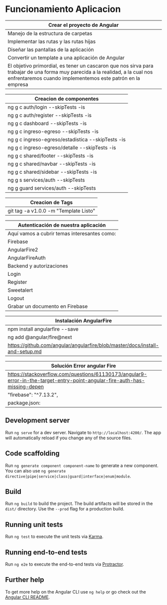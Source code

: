 # Funcionamiento Aplicacion
| Crear el proyecto de Angular |
| ------------- |
| Manejo de la estructura de carpetas|
| Implementar las rutas y las rutas hijas|
| Diseñar las pantallas de la aplicación|
| Convertir un template a una aplicación de Angular|
| El objetivo primordial, es tener un cascaron que nos sirva para trabajar de una forma muy parecida a la realidad, a la cual nos enfrentaremos cuando implementemos este patrón en la empresa|

| Creacion de componentes |
| ------------- |
| ng g c auth/login --skipTests -is|
| ng g c auth/register --skipTests -is|
| ng g c dashboard --skipTests -is|
| ng g c ingreso-egreso --skipTests -is|
| ng g c ingreso-egreso/estadistica --skipTests -is|
| ng g c ingreso-egreso/detalle --skipTests -is|
| ng g c shared/footer --skipTests -is|
| ng g c shared/navbar --skipTests -is|
| ng g c shared/sidebar --skipTests -is|
| ng g s services/auth --skipTests|
| ng g guard services/auth --skipTests|

| Creacion de Tags |
| ------------- |
| git tag -a v1.0.0 -m "Template Listo"|


| Autenticación de nuestra aplicación |
| ------------- |
| Aquí vamos a cubrir temas interesantes como:|
| Firebase|
| AngularFire2|
| AngularFireAuth|
| Backend y autorizaciones|
| Login|
| Register|
| Sweetalert|
| Logout|
| Grabar un documento en Firebase|

| Instalación AngularFire |
| ------------- |
| npm install angularfire --save|
| ng add @angular/fire@next |
| https://github.com/angular/angularfire/blob/master/docs/install-and-setup.md|


| Solución Error angular Fire |
| ------------- |
| https://stackoverflow.com/questions/61130173/angular9-error-in-the-target-entry-point-angular-fire-auth-has-missing-depen|
| "firebase": "^7.13.2",|
| package.json:| 


## Development server

Run `ng serve` for a dev server. Navigate to `http://localhost:4200/`. The app will automatically reload if you change any of the source files.

## Code scaffolding

Run `ng generate component component-name` to generate a new component. You can also use `ng generate directive|pipe|service|class|guard|interface|enum|module`.

## Build

Run `ng build` to build the project. The build artifacts will be stored in the `dist/` directory. Use the `--prod` flag for a production build.

## Running unit tests

Run `ng test` to execute the unit tests via [Karma](https://karma-runner.github.io).

## Running end-to-end tests

Run `ng e2e` to execute the end-to-end tests via [Protractor](http://www.protractortest.org/).

## Further help

To get more help on the Angular CLI use `ng help` or go check out the [Angular CLI README](https://github.com/angular/angular-cli/blob/master/README.md).
